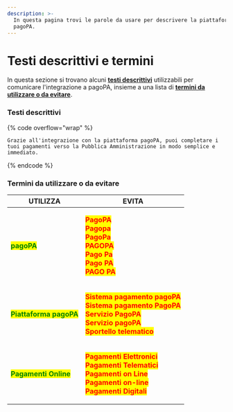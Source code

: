 ```yaml
---
description: >-
  In questa pagina trovi le parole da usare per descrivere la piattaforma
  pagoPA.
---
```


# Testi descrittivi e termini

In questa sezione si trovano alcuni [**testi descrittivi**](testi-descrittivi-e-termini.md#testi-descrittivi) utilizzabili per comunicare l'integrazione a pagoPA, insieme a una lista di [**termini da utilizzare o da evitare**](testi-descrittivi-e-termini.md#termini-da-utilizzare-o-da-evitare).

### **Testi descrittivi**

{% code overflow="wrap" %}
```
Grazie all'integrazione con la piattaforma pagoPA, puoi completare i tuoi pagamenti verso la Pubblica Amministrazione in modo semplice e immediato.
```
{% endcode %}

### **Termini da utilizzare o da evitare**

| UTILIZZA                                                 | EVITA                                                                                                                                                                                                                                                                                                                                                                                                                               |
| -------------------------------------------------------- | ----------------------------------------------------------------------------------------------------------------------------------------------------------------------------------------------------------------------------------------------------------------------------------------------------------------------------------------------------------------------------------------------------------------------------------- |
| <mark style="color:green;">**pagoPA**</mark>             | <p><mark style="color:red;"><strong>PagoPA</strong></mark><br><mark style="color:red;"><strong>Pagopa</strong></mark><br><mark style="color:red;"><strong>PagoPa</strong></mark><br><mark style="color:red;"><strong>PAGOPA</strong></mark><br><mark style="color:red;"><strong>Pago Pa</strong></mark><br><mark style="color:red;"><strong>Pago PA</strong></mark><br><mark style="color:red;"><strong>PAGO PA</strong></mark></p> |
| <mark style="color:green;">**Piattaforma pagoPA**</mark> | <p><mark style="color:red;"><strong>Sistema pagamento pagoPA</strong></mark><br><mark style="color:red;"><strong>Sistema pagamento PagoPA</strong></mark><br><mark style="color:red;"><strong>Servizio PagoPA</strong></mark><br><mark style="color:red;"><strong>Servizio pagoPA</strong></mark><br><mark style="color:red;"><strong>Sportello telematico</strong></mark></p>                                                      |
| <mark style="color:green;">**Pagamenti Online**</mark>   | <p><mark style="color:red;"><strong>Pagamenti Elettronici</strong></mark><br><mark style="color:red;"><strong>Pagamenti Telematici</strong></mark><br><mark style="color:red;"><strong>Pagamenti on Line</strong></mark><br><mark style="color:red;"><strong>Pagamenti on-line</strong></mark><br><mark style="color:red;"><strong>Pagamenti Digitali</strong></mark></p>                                                           |



